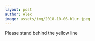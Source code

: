 ```yaml
---
layout: post
author: Alex
image: assets/img/2018-10-06-blur.jpeg
---
```


Please stand behind the yellow line
